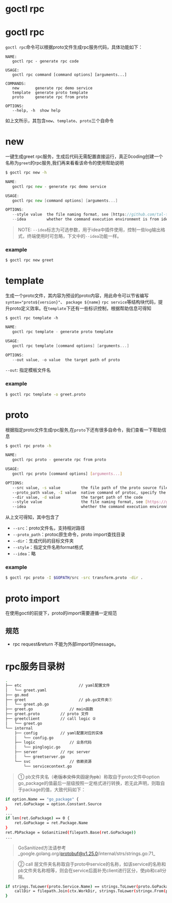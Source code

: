 # goctl rpc

# goctl rpc


`goctl rpc`命令可以根据proto文件生成rpc服务代码，具体功能如下：


```
NAME:
   goctl rpc - generate rpc code

USAGE:
   goctl rpc command [command options] [arguments...]

COMMANDS:
   new       generate rpc demo service
   template  generate proto template
   proto     generate rpc from proto

OPTIONS:
   --help, -h  show help
```


如上文所示，其包含`new`、`template`、`proto`三个自命令


# new


一键生成greet rpc服务，生成后代码无需配置直接运行，真正0coding创建一个名称为`greet`的rpc服务,我们再来看看该命令的使用帮助说明


```bash
$ goctl rpc new -h
```


```go
NAME:
   goctl rpc new - generate rpc demo service

USAGE:
   goctl rpc new [command options] [arguments...]

OPTIONS:
   --style value  the file naming format, see [https://github.com/tal-tech/go-zero/tree/master/tools/goctl/config/readme.md]
   --idea         whether the command execution environment is from idea plugin. [optional]

```


> NOTE: `--idea`标志为可选参数，用于idea中插件使用，控制一些log输出格式，终端使用时可忽略，下文中的`--idea`功能一样。



### example


```bash
$ goctl rpc new greet
```


# template


生成一个proto文件，其内容为预设的proto内容，用此命令可以节省编写`syntax="proto${version}"`、 `package ${name}` `rpc service`等结构块代码，提升proto定义效率。在`template`下还有一些标识控制，根据帮助信息可得知


```
$ goctl rpc template -h
```


```go
NAME:
   goctl rpc template - generate proto template

USAGE:
   goctl rpc template [command options] [arguments...]

OPTIONS:
   --out value, -o value  the target path of proto
```


`--out`: 指定模板文件名


### example


```bash
$ goctl rpc template -o greet.proto
```


# proto


根据指定proto文件生成rpc服务,在`proto`下还有很多自命令，我们查看一下帮助信息


```bash
$ goctl rpc proto -h
```


```bash
NAME:
   goctl rpc proto - generate rpc from proto

USAGE:
   goctl rpc proto [command options] [arguments...]

OPTIONS:
   --src value, -s value         the file path of the proto source file
   --proto_path value, -I value  native command of protoc, specify the directory in which to search for imports. [optional]
   --dir value, -d value         the target path of the code
   --style value                 the file naming format, see [https://github.com/tal-tech/go-zero/tree/master/tools/goctl/config/readme.md]
   --idea                        whether the command execution environment is from idea plugin. [optional]

```


从上文可得知，其中包含了


- `--src`：proto文件名，支持相对路径
- `--proto_path`：protoc原生命令，proto import查找目录
- `--dir`：生成代码的目标文件夹
- `--style`：指定文件名称format格式
- `--idea`：略



### example


```bash
$ goctl rpc proto -I $GOPATH/src -src transform.proto -dir .
```


# proto import


在使用goctl的前提下，proto的import需要遵循一定规范


## 规范


- rpc request&return 不能为外部import的message。



# rpc服务目录树


```bash
.
├── etc							// yaml配置文件
│   └── greet.yaml
├── go.mod
├── greet						// pb.go文件夹①
│   └── greet.pb.go
├── greet.go				// main函数
├── greet.proto			// proto 文件
├── greetclient			// call logic ②
│   └── greet.go
└── internal				
    ├── config			// yaml配置对应的实体
    │   └── config.go
    ├── logic				// 业务代码
    │   └── pinglogic.go
    ├── server			// rpc server
    │   └── greetserver.go
    └── svc					// 依赖资源
        └── servicecontext.go
```


> ① pb文件夹名（~~老版本文件夹固定为pb~~）称取自于proto文件中option go_package的值最后一层级按照一定格式进行转换，若无此声明，则取自于package的值，大致代码如下：

```bash
if option.Name == "go_package" {
	ret.GoPackage = option.Constant.Source
}
...
if len(ret.GoPackage) == 0 {
	ret.GoPackage = ret.Package.Name
}
ret.PbPackage = GoSanitized(filepath.Base(ret.GoPackage))
...
```
> GoSanitized方法请参考_google.golang.org/protobuf@v1.25.0/internal/strs/strings.go:71_



> ② call 层文件夹名称取自于proto中service的名称，如该service的名称和pb文件夹名称相等，则会在service后面补充client进行区分，使pb和call分隔。
> 


```bash
if strings.ToLower(proto.Service.Name) == strings.ToLower(proto.GoPackage) {
	callDir = filepath.Join(ctx.WorkDir, strings.ToLower(stringx.From(proto.Service.Name+"_client").ToCamel()))
}
```


<Vssue title="goctlrpc" />

